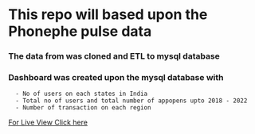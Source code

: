 # This repo will based upon the Phonephe pulse data
### The data from <repo> was cloned and ETL to mysql database
### Dashboard was created upon the mysql database with 
      - No of users on each states in India
      - Total no of users and total number of appopens upto 2018 - 2022
      - Number of transaction on each region 
<a href="https://pnraj-projects-phonephe-pulsedashboard-y5wmx8.streamlit.app/" target="_blank">For Live View Click here</a>


